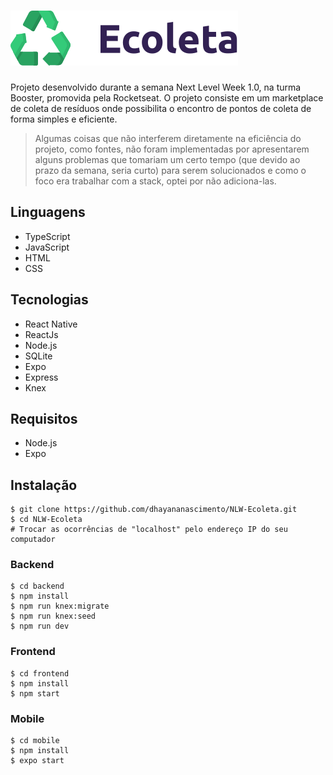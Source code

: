 # <img src="./assets/logo.svg" alt="imagem">
Projeto desenvolvido durante a semana Next Level Week 1.0, na turma Booster, promovida pela Rocketseat. O projeto consiste em um marketplace de coleta de resíduos onde possibilita o encontro de pontos de coleta de forma simples e eficiente.

> Algumas coisas que não interferem diretamente na eficiência do projeto, como fontes, não foram implementadas por apresentarem alguns problemas que tomariam um certo tempo (que devido ao prazo da semana, seria curto) para serem solucionados e como o foco era trabalhar com a stack, optei por não adiciona-las.

## Linguagens
* TypeScript
* JavaScript
* HTML
* CSS

## Tecnologias
* React Native
* ReactJs
* Node.js
* SQLite
* Expo
* Express
* Knex

## Requisitos
* Node.js
* Expo

## Instalação
```
$ git clone https://github.com/dhayananascimento/NLW-Ecoleta.git
$ cd NLW-Ecoleta
# Trocar as ocorrências de "localhost" pelo endereço IP do seu computador
```

### Backend
```
$ cd backend
$ npm install
$ npm run knex:migrate
$ npm run knex:seed
$ npm run dev
```

### Frontend
```
$ cd frontend
$ npm install
$ npm start
```

### Mobile
```
$ cd mobile
$ npm install
$ expo start
```
